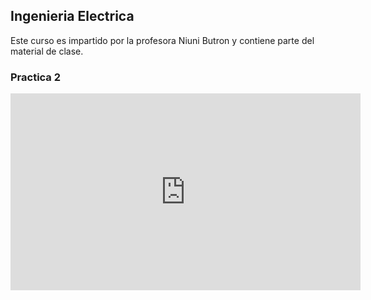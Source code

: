 ## Ingenieria Electrica

Este curso es impartido por la profesora Niuni Butron y contiene parte del material de clase.

### Practica 2

<iframe width="560" height="315" src="https://www.youtube.com/embed/pG6xbjF7fkU" title="YouTube video player" frameborder="0" allow="accelerometer; autoplay; clipboard-write; encrypted-media; gyroscope; picture-in-picture" allowfullscreen></iframe>
